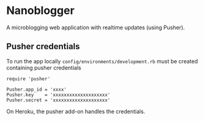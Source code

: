 Nanoblogger
=========

A microblogging web application with realtime updates (using Pusher).

Pusher credentials
---------

To run the app locally `config/environments/development.rb` must be created containing pusher credentials

    require 'pusher'

    Pusher.app_id = 'xxxx'
    Pusher.key    = 'xxxxxxxxxxxxxxxxxxxx'
    Pusher.secret = 'xxxxxxxxxxxxxxxxxxxx'
 
On Heroku, the pusher add-on handles the credentials.

